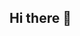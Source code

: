 ## Hi there 👋

<!--
**Yajats2k/yajats2k** is a ✨ _special_ ✨ repository because its `README.md` (this file) appears on your GitHub profile.

Here are some ideas to get you started:

- I am a Phd Student at IIT Gandhinagar
- I am work on Fire and Evacuation Modelling 
-->                  
